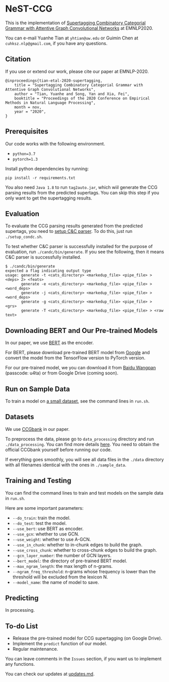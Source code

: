 # NeST-CCG

This is the implementation of [Supertagging Combinatory Categorial Grammar with Attentive Graph Convolutional Networks](https://www.aclweb.org/anthology/) at EMNLP2020.

You can e-mail Yuanhe Tian at `yhtian@uw.edu` or Guimin Chen at `cuhksz.nlp@gmail.com`, if you have any questions.


## Citation

If you use or extend our work, please cite our paper at EMNLP-2020.

```
@inproceedings{tian-etal-2020-supertagging,
    title = "Supertagging Combinatory Categorial Grammar with Attentive Graph Convolutional Networks",
    author = "Tian, Yuanhe and Song, Yan and Xia, Fei",
    booktitle = "Proceedings of the 2020 Conference on Empirical Methods in Natural Language Processing",
    month = nov,
    year = "2020",
}
```

## Prerequisites

Our code works with the following environment.
* `python=3.7`
* `pytorch=1.3`


Install python dependencies by running:

`
pip install -r requirements.txt
`

You also need `Java 1.8` to run `tag2auto.jar`, which wiil generate the CCG parsing results from the predicted supertags. You can skip this step if you only want to get the supertagging results.

## Evaluation

To evaluate the CCG parsing results generated from the predicted supertags, you need to [setup C&C parser](https://aclweb.org/aclwiki/Training_the_C%26C_Parser). To do this, just run `./setup_condc.sh`.

To test whether C&C parser is successfully installed for the purpose of evaluation, run `./candc/bin/generate`. If you see the following, then it means C&C parser is successfully installed.

```angular2
$ ./candc/bin/generate
expected a flag indicating output type
usage: generate -t <cats_directory> <markedup_file> <pipe_file> > <deps> 2> <feats>
       generate -e <cats_directory> <markedup_file> <pipe_file> > <word_deps>
       generate -j <cats_directory> <markedup_file> <pipe_file> > <word_deps>
       generate -g <cats_directory> <markedup_file> <pipe_file> > <grs>
       generate -T <cats_directory> <markedup_file> <pipe_file> > <raw text>
```

## Downloading BERT and Our Pre-trained Models

In our paper, we use [BERT](https://www.aclweb.org/anthology/N19-1423/) as the encoder.

For BERT, please download pre-trained BERT model from [Google](https://github.com/google-research/bert) and convert the model from the TensorFlow version to PyTorch version.

For our pre-trained model, we you can download it from [Baidu Wangpan](https://pan.baidu.com/s/1YVvUvRPU-wgquwydlhAK0A) (passcode: u4ta) or from Google Drive (coming soon).

## Run on Sample Data

To train a model on [a small dataset](./sample_data), see the command lines in `run.sh`.


## Datasets

We use [CCGbank](https://catalog.ldc.upenn.edu/LDC2005T13) in our paper. 

To preprocess the data, please go to `data_processing` directory and run `./data_processing`. You can find more details [here](./data_processing/README.md). You need to obtain the official CCGbank yourself before running our code.

If everything goes smoothly, you will see all data files in the `./data` directory with all filenames identical with the ones in `./sample_data`.


## Training and Testing

You can find the command lines to train and test models on the sample data in `run.sh`.

Here are some important parameters:

* `--do_train`: train the model.
* `--do_test`: test the model.
* `--use_bert`: use BERT as encoder.
* `--use_gcn`: whether to use GCN.
* `--use_weight`: whether to use A-GCN.
* `--use_in_chunk`: whether to in-chunk edges to build the graph.
* `--use_cross_chunk`: whether to cross-chunk edges to build the graph.
* `--gcn_layer_number`: the number of GCN layers.
* `--bert_model`: the directory of pre-trained BERT model.
* `--max_ngram_length`: the max length of n-grams.
* `--ngram_freq_threshold`: n-grams whose frequency is lower than the threshold will be excluded from the lexicon N.
* `--model_name`: the name of model to save.

## Predicting

In processing.


## To-do List

* Release the pre-trained model for CCG supertagging (on Google Drive).
* Implement the `predict` function of our model.
* Regular maintenance.

You can leave comments in the `Issues` section, if you want us to implement any functions.

You can check our updates at [updates.md](./updates.md).

